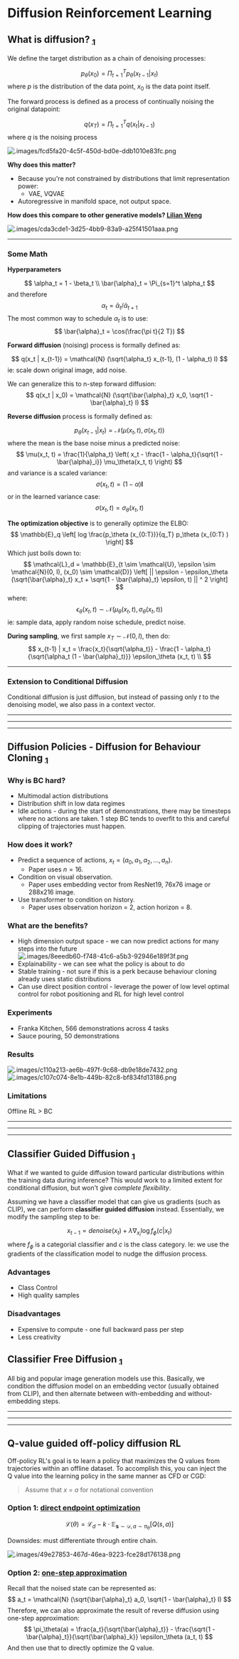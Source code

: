 # Diffusion Reinforcement Learning

## What is diffusion? [$_1$](https://arxiv.org/abs/2105.05233)

We define the target distribution as a chain of denoising processes:

$$
  p_\theta(x_0) = \Pi_{t=1}^T p_\theta(x_{t-1} | x_t)
$$
where $p$ is the distribution of the data point, $x_0$ is the data point itself.

The forward process is defined as a process of continually noising the original datapoint:

$$
  q(x_T) = \Pi_{t=1}^T q(x_t | x_{t-1})
$$
where $q$ is the noising process

![.images/fcd5fa20-4c5f-450d-bd0e-ddb1010e83fc.png](.images/fcd5fa20-4c5f-450d-bd0e-ddb1010e83fc.png)

**Why does this matter?**

- Because you're not constrained by distributions that limit representation power:
  - VAE, VQVAE
- Autoregressive in manifold space, not output space.

**How does this compare to other generative models? [Lilian Weng](https://lilianweng.github.io/posts/2021-07-11-diffusion-models/)**

![.images/cda3cde1-3d25-4bb9-83a9-a25f41501aaa.png](.images/cda3cde1-3d25-4bb9-83a9-a25f41501aaa.png)

---

### Some Math 

**Hyperparameters**

$$
  \alpha_t = 1 - \beta_t \\
  \bar{\alpha}_t = \Pi_{s=1}^t \alpha_t
$$
and therefore 
$$
  \alpha_t = \bar{\alpha}_t / \bar{\alpha}_{t+1}
$$
The most common way to schedule $\alpha_t$ is to use:
$$
\bar{\alpha}_t =  \cos(\frac{\pi t}{2 T})
$$

**Forward diffusion** (noising) process is formally defined as:

$$ 
  q(x_t | x_{t-1}) = \mathcal{N} (\sqrt{\alpha_t} x_{t-1}, (1 - \alpha_t) I)
$$
ie: scale down original image, add noise.

We can generalize this to n-step forward diffusion:
$$
  q(x_t | x_0) = \mathcal{N} (\sqrt{\bar{\alpha}_t} x_0, \sqrt{1 - \bar{\alpha}_t} I)
$$

**Reverse diffusion** process is formally defined as:

$$
  p_\theta (x_{t-1} | x_t) = \mathcal{N} (\mu(x_t, t), \sigma (x_t, t))
$$
where the mean is the base noise minus a predicted noise:
$$
  \mu(x_t, t) = \frac{1}{\alpha_t} \left(
    x_t - \frac{1 - \alpha_t}{\sqrt{1 - \bar{\alpha}_i}} \mu_\theta(x_t, t) 
  \right)
$$
and variance is a scaled variance:
$$
  \sigma(x_t, t) = (1 - \alpha) \mathbf{I}
$$
or in the learned variance case:
$$
  \sigma(x_t, t) = \sigma_\theta(x_t, t)
$$ 

**The optimization objective** is to generally optimize the ELBO:
$$
  \mathbb{E}_q \left[ 
    log \frac{p_\theta (x_{0:T})}{q_T}
p_\theta (x_{0:T}
) 
  \right]
$$
Which just boils down to:
$$
  \mathcal{L}_d = \mathbb{E}_{t \sim \mathcal{U}, \epsilon \sim \mathcal{N}(0, I), (x_0) \sim \mathcal{D}}
    \left[ 
      || \epsilon - \epsilon_\theta (\sqrt{\bar{\alpha}_t} x_t + \sqrt{1 - \bar{\alpha}_t} \epsilon, t) || ^ 2
    \right]
$$
where:
$$
  \epsilon_\theta(x_t, t) \sim \mathcal{N} (\mu_\theta (x_t, t), \sigma_\theta(x_t, t) )
$$
ie: sample data, apply random noise schedule, predict noise.

**During sampling**, we first sample $x_T \sim \mathcal{N} (0, I)$, then do:
$$
  x_{t-1} | x_t = \frac{x_t}{\sqrt{\alpha_t}} - \frac{1 - \alpha_t}{\sqrt{\alpha_t (1 - \bar{\alpha}_t)}} \epsilon_\theta (x_t, t) \\
$$

---

### Extension to Conditional Diffusion

Conditional diffusion is just diffusion, but instead of passing only $t$ to the denoising model, we also pass in a context vector.

---
---
---

## Diffusion Policies - Diffusion for Behaviour Cloning [$_1$](https://arxiv.org/pdf/2303.04137v4)

### Why is BC hard?

- Multimodal action distributions
- Distribution shift in low data regimes
- Idle actions - during the start of demonstrations, there may be timesteps where no actions are taken. 1 step BC tends to overfit to this and careful clipping of trajectories must happen.

### How does it work?

- Predict a sequence of actions, $x_t = (a_0, a_1, a_2, ..., a_n)$.
  - Paper uses $n = 16$.
- Condition on visual observation.
  - Paper uses embedding vector from ResNet19, 76x76 image or 288x216 image.
- Use transformer to condition on history.
  - Paper uses observation horizon = 2, action horizon = 8.
 
### What are the benefits?

- High dimension output space - we can now predict actions for many steps into the future
![.images/8eeedb60-f748-41c6-a5b3-92946e189f3f.png](.images/8eeedb60-f748-41c6-a5b3-92946e189f3f.png)
- Explainability - we can see what the policy is about to do
- Stable training - not sure if this is a perk because behaviour cloning already uses static distributions
- Can use direct position control - leverage the power of low level optimal control for robot positioning and RL for high level control

### Experiments

- Franka Kitchen, 566 demonstrations across 4 tasks
- Sauce pouring, 50 demonstrations


### Results

![.images/c110a213-ae6b-497f-9c68-db9e18de7432.png](.images/c110a213-ae6b-497f-9c68-db9e18de7432.png)
![.images/c107c074-8e1b-449b-82c8-bf834fd13186.png](.images/c107c074-8e1b-449b-82c8-bf834fd13186.png)

### Limitations

Offline RL > BC

---
---
---

## Classifier Guided Diffusion [$_1$](https://arxiv.org/abs/2105.05233)

What if we wanted to guide diffusion toward particular distributions within the training data during inference?
This would work to a limited extent for conditional diffusion, but won't give _complete flexibility_.

Assuming we have a classifier model that can give us gradients (such as CLIP), we can perform **classifier guided diffusion** instead.
Essentially, we modify the sampling step to be:

$$
  x_{t-1} = denoise(x_t) + \lambda \nabla_{x_i} \log f_\phi (c | x_t) 
$$
where $f_\phi$ is a categorial classifier and $c$ is the class category.
Ie: we use the gradients of the classification model to nudge the diffusion process.

### Advantages

- Class Control
- High quality samples

### Disadvantages

- Expensive to compute - one full backward pass per step
- Less creativity

## Classifier Free Diffusion [$_1$](https://arxiv.org/abs/2207.12598)

All big and popular image generation models use this.
Basically, we condition the diffusion model on an embedding vector (usually obtained from CLIP), and then alternate between with-embedding and without-embedding steps.

---
---
---

## Q-value guided off-policy diffusion RL

Off-policy RL's goal is to learn a policy that maximizes the Q values from trajectories within an offline dataset.
To accomplish this, you can inject the Q value into the learning policy in the same manner as CFD or CGD:

> Assume that $x$ = $a$ for notational convention

### Option 1: [direct endpoint optimization](https://arxiv.org/pdf/2208.06193)

$$
  \mathcal{L}(\theta) = \mathcal{L}_d - k \cdot \mathbb{E}_{\mathbf{s} \sim \mathcal{D}, a \sim \mathcal{\pi_\theta}} [Q(s, a)]
$$

Downsides: must differentiate through entire chain.

![.images/49e27853-467d-46ea-9223-fce28d176138.png](.images/49e27853-467d-46ea-9223-fce28d176138.png)

### Option 2: [one-step approximation](https://proceedings.neurips.cc/paper_files/paper/2023/file/d45e0bfb5a39477d56b55c0824200008-Paper-Conference.pdf)

Recall that the noised state can be represented as:
$$
  a_t = \mathcal{N} (\sqrt{\bar{\alpha}_t} a_0, \sqrt{1 - \bar{\alpha}_t} I)
$$
Therefore, we can also approximate the result of reverse diffusion using one-step approximation:
$$
  \pi_\theta(a) = \frac{a_t}{\sqrt{\bar{\alpha}_t}} - \frac{\sqrt{1 - \bar{\alpha}_t}}{\sqrt{\bar{\alpha}_k}} \epsilon_\theta (a_t, t)
$$
And then use that to directly optimize the Q value.




